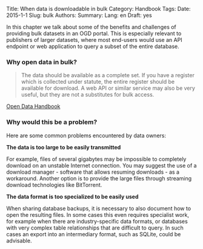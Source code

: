 Title: When data is downloadable in bulk
Category: Handbook
Tags:
Date: 2015-1-1
Slug: bulk
Authors:
Summary:
Lang: en
Draft: yes

In this chapter we talk about some of the benefits and challenges of providing bulk datasets in an OGD portal. This is especially relevant to publishers of larger datasets, where most end-users would use an API endpoint or web application to query a subset of the entire database.

### Why open data in bulk?

> The data should be available as a complete set. If you have a register which is collected under statute, the entire register should be available for download. A web API or similar service may also be very useful, but they are not a substitutes for bulk access.

[Open Data Handbook](http://opendatahandbook.org/guide/en/how-to-open-up-data/#make-data-available-technical-openness)

### Why would this be a problem?

Here are some common problems encountered by data owners:

**The data is too large to be easily transmitted**

For example, files of several gigabytes may be impossible to completely download on an unstable Internet connection. You may suggest the use of a download manager - software that allows resuming downloads - as a workaround. Another option is to provide the large files through streaming download technologies like BitTorrent.

**The data format is too specialized to be easily used**

When sharing database backups, it is necessary to also document how to open the resulting files. In some cases this even requires specialist work, for example when there are industry-specific data formats, or databases with very complex table relationships that are difficult to query. In such cases an export into an intermediary format, such as SQLite, could be advisable.
